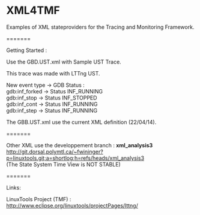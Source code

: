 XML4TMF
=======

Examples of XML stateproviders for the Tracing and Monitoring Framework.

=======

Getting Started : 

Use the GBD.UST.xml with Sample UST Trace.

This trace was made with LTTng UST.

New event type -> GDB Status : <br/>
gdb:inf_forked -> Status INF_RUNNING <br/>
gdb:inf_stop -> Status INF_STOPPED <br/>
gdb:inf_cont -> Status INF_RUNNING <br/>
gdb:inf_step -> Status INF_RUNNING <br/>

The GBB.UST.xml use the current XML definition (22/04/14).


=======

Other XML use the developpement branch : <b> xml_analysis3 </b><br/>
http://git.dorsal.polymtl.ca/~fwininger?p=linuxtools.git;a=shortlog;h=refs/heads/xml_analysis3 <br/>
(The State System Time View is NOT STABLE)

=======

Links:

LinuxTools Project (TMF) : http://www.eclipse.org/linuxtools/projectPages/lttng/
